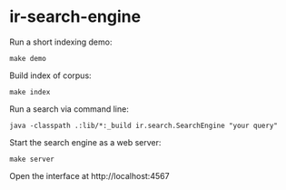 # ir-search-engine

Run a short indexing demo:

`make demo`

Build index of corpus:

`make index`

Run a search via command line:

`java -classpath .:lib/*:_build ir.search.SearchEngine "your query"`

Start the search engine as a web server:

`make server`

Open the interface at http://localhost:4567
